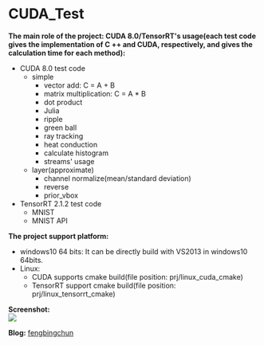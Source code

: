 # CUDA_Test
**The main role of the project: CUDA 8.0/TensorRT's usage(each test code gives the implementation of C ++ and CUDA, respectively, and gives the calculation time for each method):**
- CUDA 8.0 test code
	- simple
		- vector add: C = A + B
		- matrix multiplication: C = A * B
		- dot product
		- Julia
		- ripple
		- green ball
		- ray tracking
		- heat conduction
		- calculate histogram
		- streams' usage
	- layer(approximate)
		- channel normalize(mean/standard deviation)
		- reverse
		- prior_vbox
- TensorRT 2.1.2 test code
	- MNIST
	- MNIST API

**The project support platform:**
- windows10 64 bits: It can be directly build with VS2013 in windows10 64bits.
- Linux: 
	- CUDA supports cmake build(file position: prj/linux_cuda_cmake)
	- TensorRT support cmake build(file position: prj/linux_tensorrt_cmake)

**Screenshot:**  
![](https://github.com/fengbingchun/CUDA_Test/blob/master/prj/x86_x64_vc12/Screenshot.png)

**Blog:** [fengbingchun](http://blog.csdn.net/fengbingchun/article/category/1531463)
